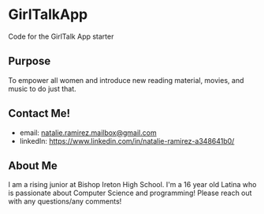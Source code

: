 # GirlTalkApp
Code for the GirlTalk App starter

## Purpose
To empower all women and introduce new reading material, movies, and music to do just that.

## Contact Me!
- email: natalie.ramirez.mailbox@gmail.com
- linkedIn: https://www.linkedin.com/in/natalie-ramirez-a348641b0/

## About Me
I am a rising junior at Bishop Ireton High School. I'm a 16 year old Latina who is passionate about Computer Science and programming! Please reach out with any questions/any comments!
